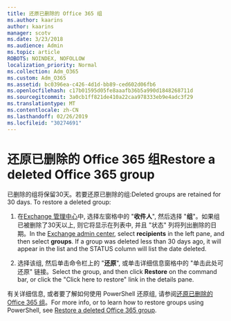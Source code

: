 ```yaml
---
title: 还原已删除的 Office 365 组
ms.author: kaarins
author: kaarins
manager: scotv
ms.date: 3/23/2018
ms.audience: Admin
ms.topic: article
ROBOTS: NOINDEX, NOFOLLOW
localization_priority: Normal
ms.collection: Adm_O365
ms.custom: Adm_O365
ms.assetid: bc0396ea-c426-4d1d-bb89-ced602d06fb6
ms.openlocfilehash: c17b01595d05fe8aaafb36b5a990d1848268711d
ms.sourcegitcommit: 3a0cb1ff821de410a22caa978333eb9e4adc3f29
ms.translationtype: MT
ms.contentlocale: zh-CN
ms.lasthandoff: 02/26/2019
ms.locfileid: "30274691"
---
```

# <a name="restore-a-deleted-office-365-group"></a><span data-ttu-id="60ba9-102">还原已删除的 Office 365 组</span><span class="sxs-lookup"><span data-stu-id="60ba9-102">Restore a deleted Office 365 group</span></span>

<span data-ttu-id="60ba9-p101">已删除的组将保留30天。若要还原已删除的组:</span><span class="sxs-lookup"><span data-stu-id="60ba9-p101">Deleted groups are retained for 30 days. To restore a deleted group:</span></span>
  
1. <span data-ttu-id="60ba9-p102">在[Exchange 管理中心](https://outlook.office365.com/ecp/)中, 选择左窗格中的 "**收件人**", 然后选择 "**组**"。如果组已被删除了30天以上, 则它将显示在列表中, 并且 "状态" 列将列出删除的日期。</span><span class="sxs-lookup"><span data-stu-id="60ba9-p102">In the [Exchange admin center](https://outlook.office365.com/ecp/), select **recipients** in the left pane, and then select **groups**. If a group was deleted less than 30 days ago, it will appear in the list and the STATUS column will list the date deleted.</span></span>
    
2. <span data-ttu-id="60ba9-107">选择该组, 然后单击命令栏上的 "**还原**", 或单击详细信息窗格中的 "单击此处可还原" 链接。</span><span class="sxs-lookup"><span data-stu-id="60ba9-107">Select the group, and then click **Restore** on the command bar, or click the "Click here to restore" link in the details pane.</span></span> 
    
<span data-ttu-id="60ba9-108">有关详细信息, 或者要了解如何使用 PowerShell 还原组, 请参阅[还原已删除的 Office 365 组](https://go.microsoft.com/fwlink/?linkid=867802)。</span><span class="sxs-lookup"><span data-stu-id="60ba9-108">For more info, or to learn how to restore groups using PowerShell, see [Restore a deleted Office 365 group](https://go.microsoft.com/fwlink/?linkid=867802).</span></span>
  

